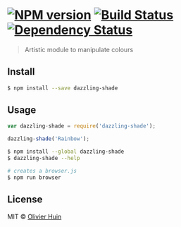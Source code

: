 #  [![NPM version][npm-image]][npm-url] [![Build Status][travis-image]][travis-url] [![Dependency Status][daviddm-url]][daviddm-image]

> Artistic module to manipulate colours


## Install

```sh
$ npm install --save dazzling-shade
```


## Usage

```js
var dazzling-shade = require('dazzling-shade');

dazzling-shade('Rainbow');
```

```sh
$ npm install --global dazzling-shade
$ dazzling-shade --help
```

```sh
# creates a browser.js
$ npm run browser
```


## License

MIT © [Olivier Huin]()


[npm-url]: https://npmjs.org/package/dazzling-shade
[npm-image]: https://badge.fury.io/js/dazzling-shade.svg
[travis-url]: https://travis-ci.org/olih/dazzling-shade
[travis-image]: https://travis-ci.org/olih/dazzling-shade.svg?branch=master
[daviddm-url]: https://david-dm.org/olih/dazzling-shade.svg?theme=shields.io
[daviddm-image]: https://david-dm.org/olih/dazzling-shade
